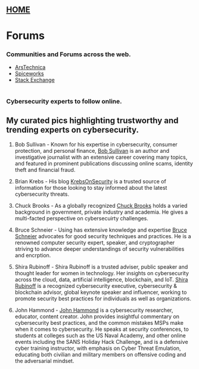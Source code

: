 ## [HOME](https://github.com/Char-Hunt/Char-Hunt)
# Forums
### Communities and Forums across the web.

- [ArsTechnica](https://arstechnica.com/civis/)
- [Spiceworks](https://community.spiceworks.com/)
- [Stack Exchange](https://stackexchange.com/sites#technology)
 
#
### Cybersecurity experts to follow online. 
## My curated pics highlighting trustworthy and trending experts on cybersecurity.

1. Bob Sullivan - Known for his expertise in cybersecurity, consumer protection, and personal finance, [Bob Sullivan](https://bobsullivan.net/) is an author and investigative journalist with an extensive career covering many topics, and featured in prominent publications discussing online scams, identity theft and financial fraud.

2. Brian Krebs - His blog [KrebsOnSecurity](https://krebsonsecurity.com/) is a trusted source of information for those looking to stay informed about the latest cybersecurity threats.

3. Chuck Brooks - As a globally recognized [Chuck Brooks](https://www.linkedin.com/in/chuckbrooks/) holds a varied background in government, private industry and academia. He gives a multi-facted perspective on cybersecuirty challenges.

4. Bruce Schneier - Using has extensive knowledge and expertise [Bruce Schneier](https://www.schneier.com/) advocates for good security techniques and practices. He is a renowned computer security expert, speaker, and cryptographer striving to advance deeper understandings of security vulnerabilities and encrption.

5. Shira Rubinoff - Shira Rubinoff is a trusted adviser, public speaker and thought leader for women in technology. Her insights on cybersecurity across the cloud, data, artificial intelligence, blockchain, and IoT. [Shira Rubinoff](https://www.youtube.com/@ShiraRubinoffTV/about) is a recognized cybersecurity executive, cybersecurity & blockchain advisor, global keynote speaker and influencer, working to promote security best practices for individuals as well as organizations.

6. John Hammond - [John Hammond](https://www.youtube.com/@_JohnHammond) is a cybersecurity researcher, educator, content creator. John provides insightful commentary on cybersecurity best practices, and the common mistakes MSPs make when it comes to cybersecurity. He speaks at security conferences, to students at colleges such as the US Naval Academy, and other online events including the SANS Holiday Hack Challenge, and is a defensive cyber training instructor, with emphasis on Cyber Threat Emulation, educating both civilian and military members on offensive coding and the adversarial mindset.
 
#
 

